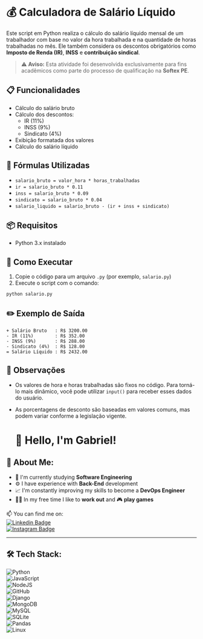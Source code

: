 # 💰 Calculadora de Salário Líquido

Este script em Python realiza o cálculo do salário líquido mensal de um trabalhador com base no valor da hora trabalhada e na quantidade de horas trabalhadas no mês. Ele também considera os descontos obrigatórios como **Imposto de Renda (IR)**, **INSS** e **contribuição sindical**.

> ⚠️ **Aviso:** Esta atividade foi desenvolvida exclusivamente para fins acadêmicos como parte do processo de qualificação na **Softex PE**.

## 📋 Funcionalidades

- Cálculo do salário bruto
- Cálculo dos descontos:
  - IR (11%)
  - INSS (9%)
  - Sindicato (4%)
- Exibição formatada dos valores
- Cálculo do salário líquido

## 🧮 Fórmulas Utilizadas

- `salario_bruto = valor_hora * horas_trabalhadas`
- `ir = salario_bruto * 0.11`
- `inss = salario_bruto * 0.09`
- `sindicato = salario_bruto * 0.04`
- `salario_liquido = salario_bruto - (ir + inss + sindicato)`

## 📦 Requisitos

- Python 3.x instalado

## 🚀 Como Executar

1. Copie o código para um arquivo `.py` (por exemplo, `salario.py`)
2. Execute o script com o comando:

```bash
python salario.py
```

## ✏️ Exemplo de Saída

```text
+ Salário Bruto   : R$ 3200.00
- IR (11%)        : R$ 352.00
- INSS (9%)       : R$ 288.00
- Sindicato (4%)  : R$ 128.00
= Salário Líquido : R$ 2432.00
```

## 📌 Observações

- Os valores de hora e horas trabalhadas são fixos no código. Para torná-lo mais dinâmico, você pode utilizar `input()` para receber esses dados do usuário.
- As porcentagens de desconto são baseadas em valores comuns, mas podem variar conforme a legislação vigente.








  # 👋 Hello, I'm Gabriel!

## 🚀 About Me:
- 🌱 I'm currently studying **Software Engineering**  
- ⚙️ I have experience with **Back-End** development  
- 📈 I'm constantly improving my skills to become a **DevOps Engineer**  
- 🏋️‍♂️ In my free time I like to **work out** and 🎮 **play games**  

📫 You can find me on:  
[![Linkedin Badge](https://img.shields.io/badge/-LinkedIn-blue?style=flat&logo=Linkedin&logoColor=white)](https://linkedin.com/in/SEU-LINK-AQUI)  
[![Instagram Badge](https://img.shields.io/badge/-Instagram-E4405F?style=flat&logo=Instagram&logoColor=white)](https://instagram.com/SEU-LINK-AQUI)

---

## 🛠️ Tech Stack:
  
![Python](https://img.shields.io/badge/python-%233776AB.svg?style=for-the-badge&logo=python&logoColor=white)   
![JavaScript](https://img.shields.io/badge/javascript-%23323330.svg?style=for-the-badge&logo=javascript&logoColor=%23F7DF1E)  
![NodeJS](https://img.shields.io/badge/node.js-6DA55F?style=for-the-badge&logo=node.js&logoColor=white)  
![GitHub](https://img.shields.io/badge/github-%23181717.svg?style=for-the-badge&logo=github&logoColor=white)  
![Django](https://img.shields.io/badge/django-%23092E20.svg?style=for-the-badge&logo=django&logoColor=white)   
![MongoDB](https://img.shields.io/badge/MongoDB-%2347A248.svg?style=for-the-badge&logo=mongodb&logoColor=white)  
![MySQL](https://img.shields.io/badge/mysql-%2300f.svg?style=for-the-badge&logo=mysql&logoColor=white)  
![SQLite](https://img.shields.io/badge/sqlite-%2307405e.svg?style=for-the-badge&logo=sqlite&logoColor=white)    
![Pandas](https://img.shields.io/badge/pandas-%23150458.svg?style=for-the-badge&logo=pandas&logoColor=white)  
![Linux](https://img.shields.io/badge/Linux-FCC624?style=for-the-badge&logo=linux&logoColor=black)  
